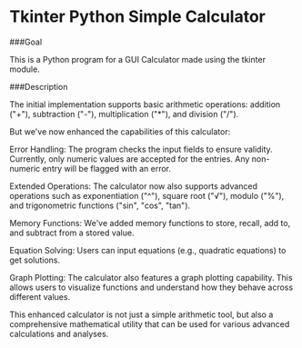 # Tkinter Python Simple Calculator
###Goal

This is a Python program for a GUI Calculator made using the tkinter module.

###Description

The initial implementation supports basic arithmetic operations: addition ("+"), subtraction ("-"), multiplication ("*"), and division ("/").

But we've now enhanced the capabilities of this calculator:

Error Handling: The program checks the input fields to ensure validity. Currently, only numeric values are accepted for the entries. Any non-numeric entry will be flagged with an error.

Extended Operations: The calculator now also supports advanced operations such as exponentiation ("^"), square root ("√"), modulo ("%"), and trigonometric functions ("sin", "cos", "tan").

Memory Functions: We've added memory functions to store, recall, add to, and subtract from a stored value.

Equation Solving: Users can input equations (e.g., quadratic equations) to get solutions.

Graph Plotting: The calculator also features a graph plotting capability. This allows users to visualize functions and understand how they behave across different values.

This enhanced calculator is not just a simple arithmetic tool, but also a comprehensive mathematical utility that can be used for various advanced calculations and analyses.
